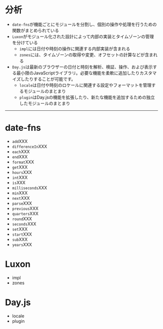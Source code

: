 # 分析
- `date-fns`が機能ごとにモジュールを分割し、個別の操作や処理を行うための関数がまとめられている
- `Luxon`がモジュール化された設計によって内部の実装とタイムゾーンの管理を分けている
    - `impl`には日付や時刻の操作に関連する内部実装が含まれる
    - `zones`には、タイムゾーンの取得や変更、オフセットの計算などが含まれる
- `Day.js`は最新のブラウザーの日付と時刻を解析、検証、操作、および表示する最小限のJavaScriptライブラリ。必要な機能を柔軟に追加したりカスタマイズしたりすることが可能です。
    - `locale`は日付や時刻のロケールに関連する設定やフォーマットを管理するモジュールのまとまり
    - `plugin`はDay.jsの機能を拡張したり、新たな機能を追加するための独立したモジュールのまとまり

---------------------------------------------------------------------------------    
# date-fns
- `add`XXX
- `differenceIn`XXX
- `each`XXX
- `end`XXX
- `format`XXX
- `get`XXX
- `hours`XXX
- `int`XXX
- `is`XXX
- `milliseconds`XXX
- `min`XXX
- `next`XXX
- `parse`XXX
- `previous`XXX
- `quarters`XXX
- `round`XXX
- `seconds`XXX
- `set`XXX
- `start`XXX
- `sub`XXX
- `years`XXX

# Luxon
- impl
- zones

# Day.js
- locale
- plugin
